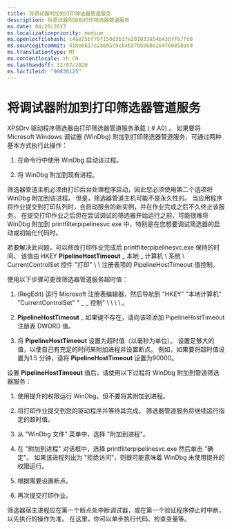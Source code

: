 ```yaml
---
title: 将调试器附加到打印筛选器管道服务
description: 将调试器附加到打印筛选器管道服务
ms.date: 04/20/2017
ms.localizationpriority: medium
ms.openlocfilehash: c4a875bf79f150d3b1fe201033854b43bff67fd0
ms.sourcegitcommit: 418e6617e2a695c9cb4b37b5b60e264760858acd
ms.translationtype: MT
ms.contentlocale: zh-CN
ms.lasthandoff: 12/07/2020
ms.locfileid: "96836125"
---
```

# <a name="attaching-a-debugger-to-the-print-filter-pipeline-service"></a>将调试器附加到打印筛选器管道服务


XPSDrv 驱动程序筛选器由打印筛选器管道服务承载 ( # A0) 。 如果要将 Microsoft Windows 调试器 (WinDbg) 附加到打印筛选器管道服务，可通过两种基本方式执行此操作：

1.  在命令行中使用 WinDbg 启动该过程。

2.  将 WinDbg 附加到现有进程。

筛选器管道主机必须由打印后台处理程序启动，因此您必须使用第二个选项将 WinDbg 附加到该进程。 但是，筛选器管道主机可能不是永久性的。 当应用程序将作业提交到打印队列时，会启动服务的新实例，并在作业完成之后不久终止该服务。 在提交打印作业之后但在尝试调试的筛选器开始运行之前，可能很难将 WinDbg 附加到 printfilterpipelinesvc.exe 中，特别是在您想要调试筛选器的启动或初始化代码时。

若要解决此问题，可以修改打印作业完成后 printfilterpipelinesvc.exe 保持的时间。 该值由 HKEY **PipelineHostTimeout** \_ 本地 \_ 计算机 \\ 系统 \\ CurrentControlSet 控件 "打印" \\ \\ 注册表项的 PipelineHostTimeout 值控制。

使用以下步骤可更改筛选器管道服务超时值：

1.   (RegEdit) 运行 Microsoft 注册表编辑器，然后导航到 "HKEY" "本地计算机" "CurrentControlSet" " \_ \_ 控制" \\ \\ \\ \\ 。

2.  **PipelineHostTimeout** \_ 如果键不存在，请向该项添加 PipelineHostTimeout 注册表 DWORD 值。

3.  将 **PipelineHostTimeout** 设置为超时值（以毫秒为单位）。 设置足够大的值，以使自己有充足的时间来附加进程并设置断点。 例如，如果要将超时值设置为1.5 分钟，请将 **PipelineHostTimeout** 设置为90000。

设置 **PipelineHostTimeout** 值后，请使用以下过程将 WinDbg 附加到管道筛选器服务：

1.  使用提升的权限运行 WinDbg，但不要将其附加到进程。

2.  将打印作业提交到您的驱动程序并等待其完成。 筛选器管道服务将继续运行指定的超时值。

3.  从 "WinDbg 文件" 菜单中，选择 "附加到进程"。

4.  在 "附加到进程" 对话框中，选择 printfilterpipelinesvc.exe 然后单击 "确定"。 如果该进程列出为 "拒绝访问"，则很可能意味着 WinDbg 未使用提升的权限运行。

5.  根据需要设置断点。

6.  再次提交打印作业。

筛选器宿主进程应在第一个断点处中断调试器，或在第一个验证程序停止时中断，以先执行的操作为准。 在这里，你可以单步执行代码、检查变量等。

 

 




